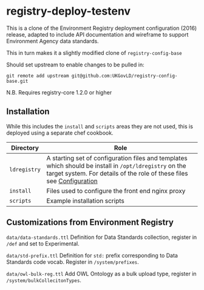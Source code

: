 # registry-deploy-testenv

This is a clone of the Environment Registry deployment configuration (2016) release,
adapted to include API documentation and wireframe to support Environment Agency data standards.

This in turn makes it a slightly modified clone of `registry-config-base`

Should set upstream to enable changes to be pulled in:

    git remote add upstream git@github.com:UKGovLD/registry-config-base.git

N.B. Requires registry-core 1.2.0 or higher

## Installation

While this includes the `install` and `scripts` areas they are not used, this is deployed using a separate chef cookbook.

Directory | Role
---|---
`ldregistry` | A starting set of configuration files and templates which should be install in `/opt/ldregistry` on the target system. For details of the role of these files see [Configuration](https://github.com/UKGovLD/registry-core/wiki/Configuration)
`install` | Files used to configure the front end nginx proxy
`scripts` | Example installation scripts

## Customizations from Environment Registry

`data/data-standards.ttl` Definition for Data Standards collection, register in `/def` and set to Experimental.

`data/std-prefix.ttl` Definition for `std:` prefix corresponding to Data Standards code vocab. Register in `/system/prefixes`.

`data/owl-bulk-reg.ttl` Add OWL Ontology as a bulk upload type, register in `/system/bulkCollecitonTypes`.

